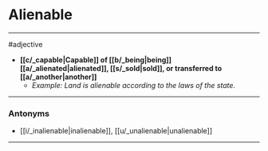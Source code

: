 # Alienable
---
#adjective
- **[[c/_capable|Capable]] of [[b/_being|being]] [[a/_alienated|alienated]], [[s/_sold|sold]], or transferred to [[a/_another|another]]**
	- _Example: Land is alienable according to the laws of the state._
---
### Antonyms
- [[i/_inalienable|inalienable]], [[u/_unalienable|unalienable]]
---
